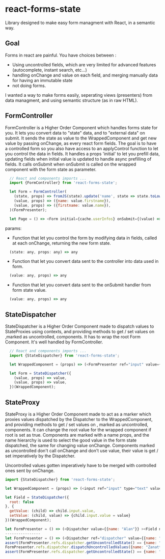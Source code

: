 # react-forms-state

Library designed to make easy form managment with React, in a semantic way.

## Goal

Forms in react are painful. You have choices between :
  - Using uncontrolled fields, which are very limited for advanced features (autocomplete, instant search, etc...)
  - handling onChange and value on each field, and merging manually data for having an immutable state
  - not doing forms.

I wanted a way to make forms easily, seperating views (presenters) from data managment, and using semantic structure (as in raw HTML).

## FormController

FormController is a Higher Order Component which handles forms state for you. It lets you convert data to "state" data, and to "external data" on submit.
It sends the state as value to the WrappedComponent and get new value by passing onChange, as every react form fields.
The goal is to have a controlled form so you also have access to an applyControl function to let you control the data in fields. It handles a props 'initial' to let you prefill data, updating fields when initial value is updated to handle async prefilling of fields. It calls onSubmit when onSubmit is called on the wrapped component with the form state as parameter.

```javascript
  // React and components imports ...
  import {FormController} from 'react-forms-state';

  let Form = FormController(
    (state, props) => fromJS(state).update('name', state => state.toLowerCase()).toJS(),
    (value, props) => ({name: value.firstname}),
    (value, props) => ({firstname: value.name}),
  )(FormPresenter);

  let Page = () => <Form initial={cache.userInfos} onSubmit={(value) => postToServer(value)}/>;
```

params:
  - Function that let you control the form by modifying data in fields, called at each onChange, returning the new form state.
  ```javascript
    (state: any, props: any) => any
  ```

  - Function that let you convert data sent to the controller into data used in form.
  ```javascript
    (value: any, props) => any
  ```

  - Function that let you convert data sent to the onSubmit handler from form state value.
  ```javascript
    (value: any, props) => any
  ```

## StateDispatcher

StateDispatcher is a Higher Order Component made to dispatch values to StateProxies using contexts, and providing methods to get / set values on ,marked as uncontrolled, components. It has to wrap the root Form Component. It's well handled by FormController.

```javascript
  // React and components imports ...
  import {StateDispatcher} from 'react-forms-state';

  let WrappedComponent = (props) => (<FormPresenter ref="input" value={props.value} onChange={props.onChange}/>);

  let Form = StateDispatcher({
    (value, props) => value,
    (value, props) => value,
  })(WrappedComponent);
```

## StateProxy

StateProxy is a Higher Order Component made to act as a marker which proxies values dispatched by the Dispatcher to the WrappedComponent, and providing methods to get / set values on , marked as uncontrolled, components. It can change the root value for the wrapped component if root is set as true.
Components are marked with a name props, and the name hierarchy is used to select the good value in the form state dispatched, the same for changing value onChange. Components marked as uncontrolled don't call onChange and don't use value, their value is get / set imperatively by the Dispatcher.

Uncontrolled values gotten imperatively have to be merged with controlled ones sent by onChange.

```javascript
import {StateDispatcher} from 'react-forms-state';

let WrappedComponent = (props) => (<input ref="input" type="text" value={props.value} onChange={e => props.onChange(e.target.value)}/>); // functional because of readability

let Field = StateDispatcher({
  root: false
}, {
  getValue: (child) => child.input.value,
  setValue: (child, value) => {child.input.value = value}
})(WrappedComponent);

let FormPresenter = () => (<Dispatcher value={{name: "Alan"}} ><Field name="firstname"/></Dispatcher>); // Field props value == "Alan"
----------------
let FormPresenter = () => (<Dispatcher ref="dispatcher" value={{name: "Alan"}} ><Field name="firstname" uncontrolled/></Dispatcher>); // Field props value == "Alan"
assert(FormPresenter.refs.dispatcher.getUncontrolledState() == {name: "Alan"});
FormPresenter.refs.dispatcher.dispatchUncontrolledValues({name: "Zanatta"});
assert(FormPresenter.refs.dispatcher.getUncontrolledState() == {name: "Zanatta"});
```
